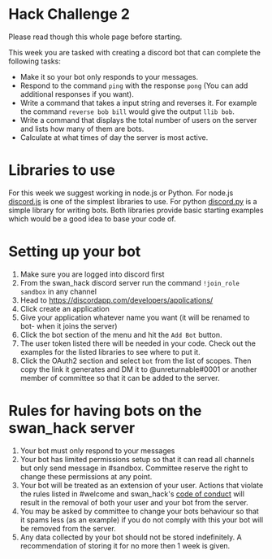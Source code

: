 # Hack Challenge 2
Please read though this whole page before starting.

This week you are tasked with creating a discord bot that can complete the following tasks:
- Make it so your bot only responds to your messages.
- Respond to the command `ping` with the response `pong` (You can add additional responses if you want).
- Write a command that takes a input string and reverses it. For example the command `reverse bob bill` would give the output `llib bob`.
- Write a command that displays the total number of users on the server and lists how many of them are bots.
- Calculate at what times of day the server is most active.

# Libraries to use
For this week we suggest working in node.js or Python. For node.js [discord.js](https://discord.js.org/#/) is one of the simplest libraries to use. For python [discord.py](https://github.com/Rapptz/discord.py) is a simple library for writing bots. Both libraries provide basic starting examples which would be a good idea to base your code of.

# Setting up your bot
1. Make sure you are logged into discord first
2. From the swan_hack discord server run the command `!join_role sandbox` in any channel
3. Head to https://discordapp.com/developers/applications/
4. Click create an application
5. Give your application whatever name you want (it will be renamed to bot-<your username> when it joins the server)
6. Click the bot section of the menu and hit the `Add Bot` button.
7. The user token listed there will be needed in your code. Check out the examples for the listed libraries to see where to put it.
8. Click the OAuth2 section and select `bot` from the list of scopes. Then copy the link it generates and DM it to @unreturnable#0001 or another member of committee so that it can be added to the server.

# Rules for having bots on the swan_hack server
1. Your bot must only respond to your messages
2. Your bot has limited permissions setup so that it can read all channels but only send message in #sandbox. Committee reserve the right to change these permissions at any point.
3. Your bot will be treated as an extension of your user. Actions that violate the rules listed in #welcome and swan_hack's [code of conduct](https://swanhack.co.uk/code_of_conduct.pdf) will result in the removal of both your user and your bot from the server.
4. You may be asked by committee to change your bots behaviour so that it spams less (as an example) if you do not comply with this your bot will be removed from the server.
5. Any data collected by your bot should not be stored indefinitely. A recommendation of storing it for no more then 1 week is given.
